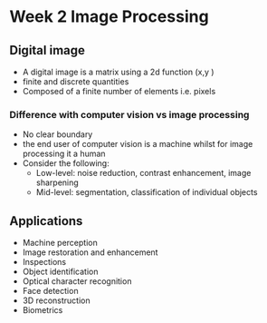 # Week 2 Image Processing

## Digital image

- A digital image is a matrix using a 2d function (x,y )
- finite and discrete quantities
- Composed of a finite number of elements i.e. pixels

### Difference with computer vision vs image processing

- No clear boundary
- the end user of computer vision is a machine whilst for image processing it a human
- Consider the following:
  - Low-level: noise reduction, contrast enhancement, image sharpening
  - Mid-level: segmentation, classification of individual objects

## Applications

- Machine perception
- Image restoration and enhancement
- Inspections
- Object identification
- Optical character recognition
- Face detection
- 3D reconstruction
- Biometrics
